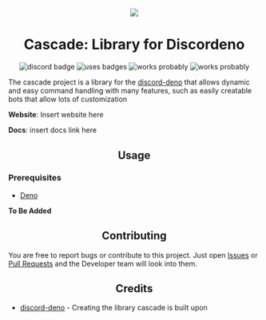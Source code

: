 <h1 align = "center"><img src="https://cdn.discordapp.com/attachments/807406629070700584/807601297590059038/imageedit_1_3499097741.png"></h1>
<h1 align="center">Cascade: Library for Discordeno</h1>

<div align="center">

![discord badge](https://img.shields.io/badge/Discord-Join%20the%20discord-blue?style=for-the-badge&link=https://discord.gg/Dsue9NYRZs)
![uses badges](https://img.shields.io/badge/Uses-Badges-yellow?style=for-the-badge)
![works probably](https://img.shields.io/badge/Works-Probably-green?style=for-the-badge)
![works probably](https://img.shields.io/badge/Made%20With-TYPESCRIPT-orange?style=for-the-badge)

 </div>

The cascade project is a library for the [discord-deno](https://github.com/discordeno/discordeno) that allows dynamic and easy command handling with many features, such as easily creatable bots that allow lots of customization

**Website**: Insert website here

**Docs**: insert docs link here

<h2 align="center">Usage</h1>

<h3>Prerequisites</h3>

- <a href="https://deno.land/">Deno</a>

**To Be Added**

<h2 align="center">Contributing</h1>

You are free to report bugs or contribute to this project. Just open <a href="../../issues">Issues</a> or <a href="../../pulls">Pull Requests</a> and the Developer team will look into them.


<h2 align="center">Credits</h2>

- <a href="https://github.com/discordeno/discordeno">discord-deno</a> - Creating the library cascade is built upon
